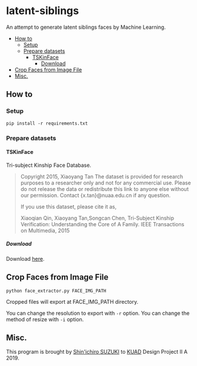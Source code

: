 # latent-siblings
An attempt to generate latent siblings faces by Machine Learning.

- [How to](#how-to)
  - [Setup](#setup)
  - [Prepare datasets](#prepare-datasets)
    - [TSKinFace](#tskinface)
      - [Download](#download)
- [Crop Faces from Image File](#crop-faces-from-image-file)
- [Misc.](#misc)

## How to
### Setup

```
pip install -r requirements.txt
```

### Prepare datasets

#### TSKinFace

Tri-subject Kinship Face Database.

> Copyright 2015, Xiaoyang Tan
> The dataset is provided for research purposes to a researcher only and not for any commercial use. Please do not release the data or redistribute this link to anyone else without our permission. Contact {x.tan}@nuaa.edu.cn if any question.
> 
> If you use this dataset, please cite it as,
> 
> Xiaoqian Qin, Xiaoyang Tan,Songcan Chen, Tri-Subject Kinship Verification: Understanding the Core of A Family.  IEEE Transactions on Multimedia, 2015

##### Download
Download [here](http://parnec.nuaa.edu.cn/xtan/data/datasets/TSKinFace_Data.zip).

## Crop Faces from Image File

`python face_extractor.py FACE_IMG_PATH`

Cropped files will export at FACE_IMG_PATH directory.

You can change the resolution to export with `-r` option.
You can change the method of resize with `-i` option.

## Misc.
This program is brought by [Shin'ichiro SUZUKI](https://github.com/shin-sforzando) to [KUAD](https://www.kyoto-art.ac.jp) Design Project II A 2019.
